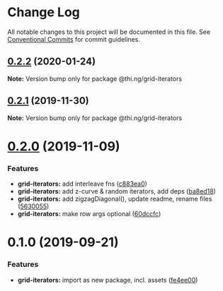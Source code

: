 # Change Log

All notable changes to this project will be documented in this file.
See [Conventional Commits](https://conventionalcommits.org) for commit guidelines.

## [0.2.2](https://github.com/thi-ng/umbrella/compare/@thi.ng/grid-iterators@0.2.1...@thi.ng/grid-iterators@0.2.2) (2020-01-24)

**Note:** Version bump only for package @thi.ng/grid-iterators





## [0.2.1](https://github.com/thi-ng/umbrella/compare/@thi.ng/grid-iterators@0.2.0...@thi.ng/grid-iterators@0.2.1) (2019-11-30)

**Note:** Version bump only for package @thi.ng/grid-iterators





# [0.2.0](https://github.com/thi-ng/umbrella/compare/@thi.ng/grid-iterators@0.1.0...@thi.ng/grid-iterators@0.2.0) (2019-11-09)


### Features

* **grid-iterators:** add interleave fns ([c883ea0](https://github.com/thi-ng/umbrella/commit/c883ea03d9a37698533d981a96f7122828731364))
* **grid-iterators:** add z-curve & random iterators, add deps ([ba8ed18](https://github.com/thi-ng/umbrella/commit/ba8ed18cd84db77ccb35ed95586c66151cf1d690))
* **grid-iterators:** add zigzagDiagonal(), update readme, rename files ([5630055](https://github.com/thi-ng/umbrella/commit/56300557f395698f82b453c79956ada72726444a))
* **grid-iterators:** make row args optional ([60dccfc](https://github.com/thi-ng/umbrella/commit/60dccfcb0ba1d731eeecd4c12433d44b5491e7a7))





# 0.1.0 (2019-09-21)


### Features

* **grid-iterators:** import as new package, incl. assets ([fe4ee00](https://github.com/thi-ng/umbrella/commit/fe4ee00))
